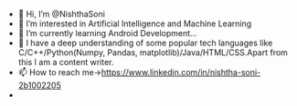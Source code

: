 - 👋 Hi, I’m @NishthaSoni
- 👀 I’m interested in Artificial Intelligence and Machine Learning
- 🌱 I’m currently learning Android Development...
- 💞️ I have a deep understanding of some popular tech languages like C/C++/Python(Numpy, Pandas, matplotlib)/Java/HTML/CSS.Apart from this I am a content writer.
- 📫 How to reach me->https://www.linkedin.com/in/nishtha-soni-2b1002205
- 
<!---
NishthaSoni/NishthaSoni is a ✨ special ✨ repository because its `README.md` (this file) appears on your GitHub profile.
You can click the Preview link to take a look at your changes.
--->
